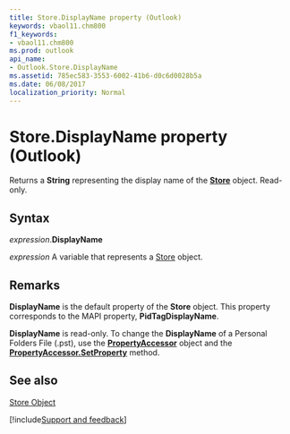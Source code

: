```yaml
---
title: Store.DisplayName property (Outlook)
keywords: vbaol11.chm800
f1_keywords:
- vbaol11.chm800
ms.prod: outlook
api_name:
- Outlook.Store.DisplayName
ms.assetid: 785ec583-3553-6002-41b6-d0c6d0028b5a
ms.date: 06/08/2017
localization_priority: Normal
---
```



# Store.DisplayName property (Outlook)

Returns a  **String** representing the display name of the **[Store](Outlook.Store.md)** object. Read-only.


## Syntax

_expression_.**DisplayName**

_expression_ A variable that represents a [Store](Outlook.Store.md) object.


## Remarks

 **DisplayName** is the default property of the **Store** object. This property corresponds to the MAPI property, **PidTagDisplayName**.

 **DisplayName** is read-only. To change the **DisplayName** of a Personal Folders File (.pst), use the **[PropertyAccessor](Outlook.PropertyAccessor.md)** object and the **[PropertyAccessor.SetProperty](Outlook.PropertyAccessor.SetProperty.md)** method.


## See also


[Store Object](Outlook.Store.md)

[!include[Support and feedback](~/includes/feedback-boilerplate.md)]